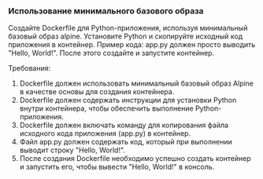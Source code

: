 
### Использование минимального базового образа

Создайте Dockerfile для Python-приложения, используя минимальный базовый образ alpine. Установите Python и скопируйте исходный код приложения в контейнер. Пример кода: app.py должен просто выводить "Hello, World!". После этого создайте и запустите контейнер.

Требования:
1. Dockerfile должен использовать минимальный базовый образ Alpine в качестве основы для создания контейнера. 
2. Dockerfile должен содержать инструкции для установки Python внутри контейнера, чтобы обеспечить выполнение Python-приложения. 
3. Dockerfile должен включать команду для копирования файла исходного кода приложения (app.py) в контейнер. 
4. Файл app.py должен содержать код, который при выполнении выводит строку "Hello, World!". 
5. После создания Dockerfile необходимо успешно создать контейнер и запустить его, чтобы вывести "Hello, World!" в консоль.